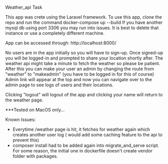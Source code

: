 Weather_api Task

This app was crete using the Laravel framework.
To use this app, clone the repo and run the command docker-compose up --build
If you have another mysql db using port 3306 you may run into issues. It is best to delete that instance or use a completely different machine.

App can be accessed through: http://localhost:8000/

No users are in the app initially so you will have to sign-up. 
Once signed-up you will be logged-in and prompted to share your location shortly after.
The weather api might take a minute to fetch the weather so please be patient. 
After this you can make your user an admin by changing the route from "weather" to "makeadmin" (you have to be logged in for this of course)
Admin link will appear at the top and now you can navigate over to the admin page to see logs of users and their locations.

Clicking "logout" will logout of the app and clicking your name will return to the weather page. 


***Tested on MacOS only...

Known Issues:

- Everytime /weather page is hit, it fetches for weather again which creates another user log ( would add some caching feature to the api to prevent this)
- composer install had to be added again into migrate_and_serve script. For some reason, the initial one in dockerfile doesn't create vendor folder with packages.